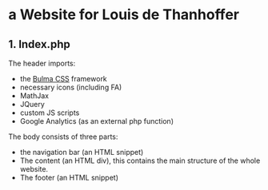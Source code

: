 # a Website for Louis de Thanhoffer
##  1. Index.php
The header imports:
* the [Bulma CSS](https://bulma.io/) framework
* necessary icons (including FA)
* MathJax
* JQuery
* custom JS scripts
* Google Analytics (as an external php function)

The body consists of three parts:
* the navigation bar (an HTML snippet)
* The content (an HTML div), this contains the main structure of the whole website.
* The footer (an HTML snippet)


